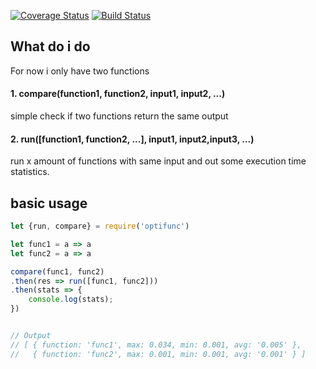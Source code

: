 [![Coverage Status](https://coveralls.io/repos/github/emilhein/optifunc/badge.svg?branch=master)](https://coveralls.io/github/emilhein/optifunc?branch=master)
[![Build Status](https://travis-ci.org/emilhein/optifunc.svg?branch=master)](https://travis-ci.org/emilhein/optifunc)

## What do i do

For now i only have two functions
#### 1. compare(function1, function2, input1, input2, ...)
 simple check if two functions return the same output


#### 2. run([function1, function2, ...], input1, input2,input3, ...) 
run x amount of functions with same input and out some execution time statistics.

## basic usage
```js
let {run, compare} = require('optifunc')

let func1 = a => a
let func2 = a => a

compare(func1, func2)
.then(res => run([func1, func2]))
.then(stats => {
    console.log(stats);
})


// Output
// ​​​​​[ { function: 'func1', max: 0.034, min: 0.001, avg: '0.005' },​​​​​
// ​​​​​  { function: 'func2', max: 0.001, min: 0.001, avg: '0.001' } ]​​​​​

```
